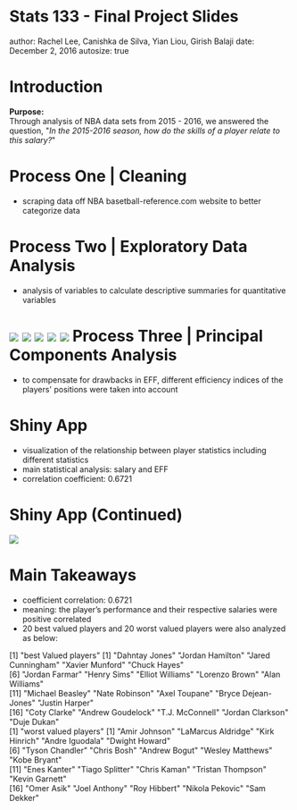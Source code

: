 Stats 133 - Final Project Slides
========================================================
author: Rachel Lee, Canishka de Silva, Yian Liou, Girish Balaji
date: December 2, 2016
autosize: true

Introduction
========================================================

**Purpose:**  
Through analysis of NBA data sets from 2015 - 2016, we answered the question, "*In the 2015-2016 season, how do the skills of a player relate to this salary?*"

Process One | Cleaning
========================================================

- scraping data off NBA basetball-reference.com website to better categorize data



Process Two | Exploratory Data Analysis
========================================================

- analysis of variables to calculate descriptive summaries for quantitative variables 


![](position.png)
![](salaries.png)
![](salaries1.png)
![](positioncode.png)
![](salarycode.png)
Process Three | Principal Components Analysis
========================================================

- to compensate for drawbacks in EFF, different efficiency indices of the players' positions were taken into account



Shiny App 
========================================================

- visualization of the relationship between player statistics including different statistics
- main statistical analysis: salary and EFF 
- correlation coefficient: 0.6721

Shiny App (Continued)
========================================================
![](shinyapp-stat.png)

Main Takeaways
========================================================

- coefficient correlation: 0.6721
- meaning: the player’s performance and their respective salaries were positive correlated
- 20 best valued players and 20 worst valued players were also analyzed as below:

[1] "best Valued players"
 [1] "Dahntay Jones"      "Jordan Hamilton"    "Jared Cunningham"   "Xavier Munford"     "Chuck Hayes"       
 [6] "Jordan Farmar"      "Henry Sims"         "Elliot Williams"    "Lorenzo Brown"      "Alan Williams"     
[11] "Michael Beasley"    "Nate Robinson"      "Axel Toupane"       "Bryce Dejean-Jones" "Justin Harper"     
[16] "Coty Clarke"        "Andrew Goudelock"   "T.J. McConnell"     "Jordan Clarkson"    "Duje Dukan"        
[1] "worst valued players"
 [1] "Amir Johnson"      "LaMarcus Aldridge" "Kirk Hinrich"      "Andre Iguodala"    "Dwight Howard"    
 [6] "Tyson Chandler"    "Chris Bosh"        "Andrew Bogut"      "Wesley Matthews"   "Kobe Bryant"      
[11] "Enes Kanter"       "Tiago Splitter"    "Chris Kaman"       "Tristan Thompson"  "Kevin Garnett"    
[16] "Omer Asik"         "Joel Anthony"      "Roy Hibbert"       "Nikola Pekovic"    "Sam Dekker"     
